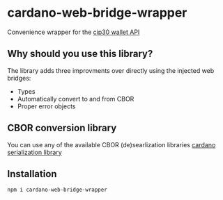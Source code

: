 # cardano-web-bridge-wrapper

Convenience wrapper for the [cip30 wallet API](https://github.com/cardano-foundation/CIPs/blob/master/CIP-0030/README.md)

## Why should you use this library?

The library adds three improvments over directly using the injected web bridges:

- Types
- Automatically convert to and from CBOR
- Proper error objects

## CBOR conversion library

You can use any of the available CBOR (de)searlization libraries
[cardano serialization library](https://www.npmjs.com/package/@emurgo/cardano-serialization-lib-browser)

## Installation

`npm i cardano-web-bridge-wrapper`
